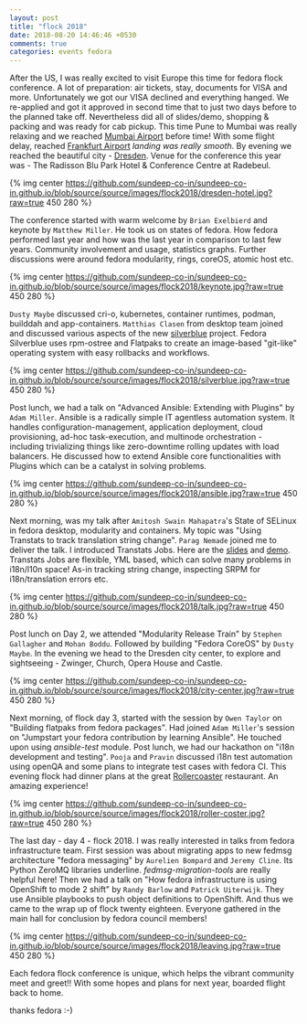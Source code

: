 ```yaml
---
layout: post
title: "flock 2018"
date: 2018-08-20 14:46:46 +0530
comments: true
categories: events fedora
---
```


After the US, I was really excited to visit Europe this time for fedora flock conference. A lot of preparation: air tickets, stay, documents for VISA and more. Unfortunately we got our VISA declined and everything hanged. We re-applied and got it approved in second time that to just two days before to the planned take off. Nevertheless did all of slides/demo, shopping & packing and was ready for cab pickup. This time Pune to Mumbai was really relaxing and we reached [Mumbai Airport](https://csia.in/) before time! With some flight delay, reached [Frankfurt Airport](https://www.frankfurt-airport.com/en.html) *landing was really smooth*. By evening we reached the beautiful city - [Dresden](https://www.dresden-airport.de/). Venue for the conference this year was - The Radisson Blu Park Hotel & Conference Centre at Radebeul.

{% img center https://github.com/sundeep-co-in/sundeep-co-in.github.io/blob/source/source/images/flock2018/dresden-hotel.jpg?raw=true 450 280 %}

<!--more-->

The conference started with warm welcome by `Brian Exelbierd` and keynote by `Matthew Miller`. He took us on states of fedora. How fedora performed last year and how was the last year in comparison to last few years. Community involvement and usage, statistics graphs. Further discussions were around fedora modularity, rings, coreOS, atomic host etc.

{% img center https://github.com/sundeep-co-in/sundeep-co-in.github.io/blob/source/source/images/flock2018/keynote.jpg?raw=true 450 280 %}

`Dusty Maybe` discussed cri-o, kubernetes, container runtimes, podman, builddah and app-containers. `Matthias Clasen` from desktop team joined and discussed various aspects of the new [silverblue](https://teamsilverblue.org/) project. Fedora Silverblue uses rpm-ostree and Flatpaks to create an image-based "git-like" operating system with easy rollbacks and workflows.

{% img center https://github.com/sundeep-co-in/sundeep-co-in.github.io/blob/source/source/images/flock2018/silverblue.jpg?raw=true 450 280 %}

Post lunch, we had a talk on "Advanced Ansible: Extending with Plugins" by `Adam Miller`. Ansible is a radically simple IT agentless automation system. It handles configuration-management, application deployment, cloud provisioning, ad-hoc task-execution, and multinode orchestration - including trivializing things like zero-downtime rolling updates with load balancers. He discussed how to extend Ansible core functionalities with Plugins which can be a catalyst in solving problems.

{% img center https://github.com/sundeep-co-in/sundeep-co-in.github.io/blob/source/source/images/flock2018/ansible.jpg?raw=true 450 280 %}

Next morning, was my talk after `Amitosh Swain Mahapatra`'s State of SELinux in fedora desktop, modularity and containers. My topic was "Using Transtats to track translation string change". `Parag Nemade` joined me to deliver the talk. I introduced Transtats Jobs. Here are the [slides](https://speakerdeck.com/sundeep/using-transtats-to-track-translation-string-change) and [demo](https://www.youtube.com/watch?v=D1sHpxfxrk4). Transtats Jobs are flexible, YML based, which can solve many problems in i18n/l10n space! As-in tracking string change, inspecting SRPM for i18n/translation errors etc.

{% img center https://github.com/sundeep-co-in/sundeep-co-in.github.io/blob/source/source/images/flock2018/talk.jpg?raw=true 450 280 %}

Post lunch on Day 2, we attended "Modularity Release Train" by `Stephen Gallagher` and `Mohan Boddu`. Followed by building "Fedora CoreOS" by `Dusty Maybe`. In the evening we head to the Dresden city center, to explore and sightseeing - Zwinger, Church, Opera House and Castle. 

{% img center https://github.com/sundeep-co-in/sundeep-co-in.github.io/blob/source/source/images/flock2018/city-center.jpg?raw=true 450 280 %}

Next morning, of flock day 3, started with the session by `Owen Taylor` on "Building flatpaks from fedora packages". Had joined `Adam Miller`'s session on "Jumpstart your fedora contribution by learning Ansible". He touched upon using *ansible-test* module. Post lunch, we had our hackathon on "i18n development and testing". `Pooja` and `Pravin` discussed i18n test automation using openQA and some plans to integrate test cases with fedora CI. This evening flock had dinner plans at the great [Rollercoaster](http://www.rollercoasterrestaurant.com/en/) restaurant. An amazing experience!

{% img center https://github.com/sundeep-co-in/sundeep-co-in.github.io/blob/source/source/images/flock2018/roller-coster.jpg?raw=true 450 280 %}

The last day - day 4 - flock 2018. I was really interested in talks from fedora infrastructure team. First session was about migrating apps to new fedmsg architecture "fedora messaging" by `Aurelien Bompard` and `Jeremy Cline`. Its Python ZeroMQ libraries underline. *fedmsg-migration-tools* are really helpful here! Then we had a talk on "How fedora infrastructure is using OpenShift to mode 2 shift" by `Randy Barlow` and `Patrick Uiterwijk`. They use Ansible playbooks to push object definitions to OpenShift. And thus we came to the wrap up of flock twenty eighteen. Everyone gathered in the main hall for conclusion by fedora council members!  

{% img center https://github.com/sundeep-co-in/sundeep-co-in.github.io/blob/source/source/images/flock2018/leaving.jpg?raw=true 450 280 %}

Each fedora flock conference is unique, which helps the vibrant community meet and greet!!  With some hopes and plans for next year, boarded flight back to home.

thanks fedora :-)